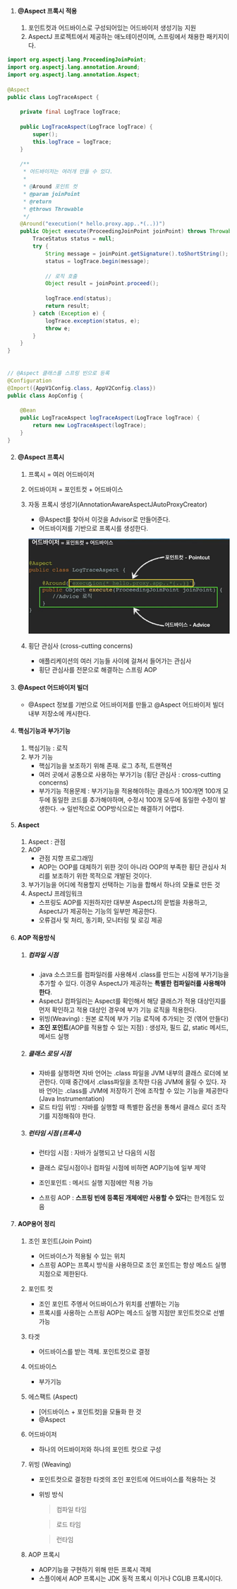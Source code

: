 1. #### @Aspect 프록시 적용

   1. 포인트컷과 어드바이스로 구성되어있는 어드바이저 생성기능 지원
   2. AspectJ 프로젝트에서 제공하는 애노테이션이며, 스프링에서 채용한 패키지이다.

```java
import org.aspectj.lang.ProceedingJoinPoint;
import org.aspectj.lang.annotation.Around;
import org.aspectj.lang.annotation.Aspect;

@Aspect
public class LogTraceAspect {
	
	private final LogTrace logTrace;

	public LogTraceAspect(LogTrace logTrace) {
		super();
		this.logTrace = logTrace;
	}
	
	/**
	 * 어드바이저는 여러개 만들 수 있다.
	 * 
	 * @Around 포인트 컷
	 * @param joinPoint
	 * @return
	 * @throws Throwable
	 */
	@Around("execution(* hello.proxy.app..*(..))")
	public Object execute(ProceedingJoinPoint joinPoint) throws Throwable{
		TraceStatus status = null;
		try {
			String message = joinPoint.getSignature().toShortString();
			status = logTrace.begin(message);
			
			// 로직 호출
			Object result = joinPoint.proceed();
			
			logTrace.end(status);
			return result;
		} catch (Exception e) {
			logTrace.exception(status, e);
			throw e;
		}
	}
}


// @Aspect 클래스를 스프링 빈으로 등록
@Configuration
@Import({AppV1Config.class, AppV2Config.class})
public class AopConfig {
	
	@Bean
	public LogTraceAspect logTraceAspect(LogTrace logTrace) {
		return new LogTraceAspect(logTrace);
	}
}
```

2. #### @Aspect 프록시

   1. 프록시 = 여러 어드바이저

   2. 어드바이저 = 포인트컷 + 어드바이스

   3. 자동 프록시 생성기(AnnotationAwareAspectJAutoProxyCreator)

      -  @Aspect를 찾아서 이것을 Advisor로 만들어준다.
      - 어드바이저를 기반으로 프록시를  생성한다.

      ![image-20220124215013458](image-20220124215013458.png)

   4. 횡단 관심사 (cross-cutting concerns)
      - 애플리케이션의 여러 기능들 사이에 걸쳐서 들어가는 관심사
      - 횡단 관심사를 전문으로 해결하는 스프링 AOP

3. #### @Aspect 어드바이저 빌더

   - @Aspect 정보를 기반으로 어드바이저를 만들고 @Aspect 어드바이저 빌더 내부 저장소에 캐시한다.

4. #### 핵심기능과 부가기능

   1. 핵심기능 : 로직
   2. 부가 기능
      - 핵심기능을 보조하기 위해 존재. 로그 추적, 트랜잭션
      - 여러 곳에서 공통으로 사용하는 부가기능 (횡단 관심사 : cross-cutting concerns)
      - 부가기능 적용문제 : 부가기능을 적용해야하는 클래스가 100개면 100개 모두에 동일한 코드를 추가해야하며, 수정시 100개 모두에 동일한 수정이 발생한다. → 일반적으로 OOP방식으로는 해결하기 어렵다.
   
5. #### Aspect

   1. Aspect : 관점
   2. AOP
      - 관점 지향 프로그래밍
      - AOP는 OOP를 대체하기 위한 것이 아니라 OOP의 부족한 횡단 관심사 처리를 보조하기 위한 목적으로 개발된 것이다.
   3. 부가기능을 어디에 적용할지 선택하는 기능을 합해서 하나의 모듈로 만든 것
   4. AspectJ 프레임워크
      - 스프링도 AOP를 지원하지만 대부분 AspectJ의 문법을 차용하고, AspectJ가 제공하는 기능의 일부만 제공한다.
      - 오류검사 및 처리, 동기화, 모니터링 및 로깅 제공
   
6. #### AOP 적용방식

   1. ##### 컴파일 시점

      - .java 소스코드를 컴파일러를 사용해서 .class를 만드는 시점에 부가기능을 추가할 수 있다. 이경우 AspectJ가 제공하는 **특별한 컴파일러를 사용해야 한다**.
      - AspectJ 컴파일러는 Aspect를 확인해서 해당 클래스가 적용 대상인지를 먼저 확인하고 적용 대상인 경우에 부가 기능 로직을 적용한다.
      - 위빙(Weaving) : 원본 로직에 부가 기능 로직에 추가되는 것 (엮어 만들다)
      - **조인 포인트**(AOP를 적용할 수 있는 지점) : 생성자, 필드 값, static 메서드, 메서드 실행

   2. ##### 클래스 로딩 시점

      - 자바를 실행하면 자바 언어는 .class 파일을 JVM 내부의 클래스 로더에 보관한다. 이때 중간에서 .class파일을 조작한 다음 JVM에 올릴 수 있다. 자바 언어는 .class를 JVM에 저장하기 전에 조작할 수 있는 기능을 제공한다 (Java Instrumentation)
      - 로드 타임 위빙 : 자바를 실행할 때 특별한 옵션을 통해서 클래스 로더 조작기를 지정해줘야 한다.

   3. ##### 런타임 시점 (프록시)

      - 런타임  시점 : 자바가 실행되고 난 다음의 시점

      - 클래스 로딩시점이나 컴파일 시점에 비하면 AOP기능에 일부 제약

      - 조인포인트 : 메서드 실행 지점에만 적용 가능

      - 스프링 AOP : **스프링 빈에 등록된 개체에만 사용할 수 있다**는 한계점도 있음

7. #### AOP용어 정리

   1. 조인 포인트(Join Point)

      - 어드바이스가 적용될 수 있는 위치
      - 스프링 AOP는 프록시 방식을 사용하므로 조인 포인트는 항상 메소드 실행 지점으로 제한된다.

   2. 포인트 컷

      - 조인 포인트 주엥서 어드바이스가 위치를 선별하는 기능
      - 프록시를 사용하는 스프링 AOP는 메소드 실행 지점만 포인트컷으로 선별 가능

   3. 타겟

      - 어드바이스를 받는 객체. 포인트컷으로 결정

   4. 어드바이스

      - 부가기능

   5. 에스팩트 (Aspect)

      - [어드바이스 + 포인트컷]을 모듈화 한 것
      - @Aspect

   6. 어드바이저

      - 하나의 어드바이저와 하나의 포인트 컷으로 구성

   7. 위빙 (Weaving)

      - 포인트컷으로 결정한 타겟의 조인 포인트에 어드바이스를 적용하는 것

      - 위빙 방식

        > 컴파일 타임

        > 로드 타임

        > 런타임

   8. AOP 프록시

      - AOP기능을 구현하기 위해 만든 프록시 객체
      - 스플이에서 AOP 프록시는 JDK 동적 프록시 이거나 CGLIB 프록시이다.

